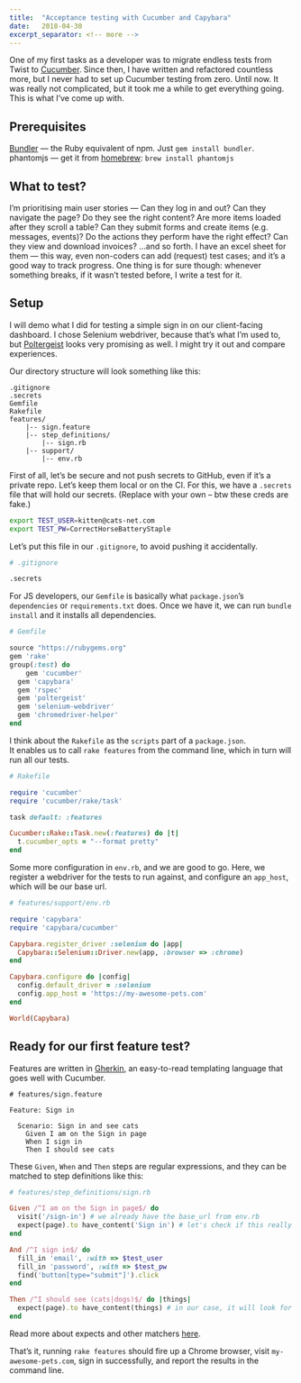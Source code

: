 ```yaml
---
title:  "Acceptance testing with Cucumber and Capybara"
date:   2018-04-30
excerpt_separator: <!-- more -->
---
```


One of my first tasks as a developer was to migrate endless tests from Twist to [Cucumber](https://docs.cucumber.io). Since then, I have written and refactored countless more, but I never had to set up Cucumber testing from zero. Until now.<!-- more --> It was really not complicated, but it took me a while to get everything going. This is what I’ve come up with.

## Prerequisites
[Bundler](http://bundler.io/) — the Ruby equivalent of npm. Just `gem install bundler`.
phantomjs — get it from [homebrew](https://brew.sh): `brew install phantomjs`

## What to test?
I’m prioritising main user stories — Can they log in and out? Can they navigate the page? Do they see the right content? Are more items loaded after they scroll a table? Can they submit forms and create items (e.g. messages, events)? Do the actions they perform have the right effect? Can they view and download invoices? …and so forth. I have an excel sheet for them — this way, even non-coders can add (request) test cases; and it’s a good way to track progress.
One thing is for sure though: whenever something breaks, if it wasn’t tested before, I write a test for it.

## Setup
I will demo what I did for testing a simple sign in on our client-facing dashboard. I chose Selenium webdriver, because that’s what I’m used to, but [Poltergeist](https://github.com/teampoltergeist/poltergeist) looks very promising as well. I might try it out and compare experiences.

Our directory structure will look something like this:
```
.gitignore
.secrets
Gemfile
Rakefile
features/
	|-- sign.feature
	|-- step_definitions/
		|-- sign.rb
	|-- support/
		|-- env.rb
```

First of all, let’s be secure and not push secrets to GitHub, even if it’s a private repo. Let’s keep them local or on the CI. For this, we have a `.secrets` file that will hold our secrets. (Replace with your own – btw these creds are fake.)
```sh
export TEST_USER=kitten@cats-net.com
export TEST_PW=CorrectHorseBatteryStaple
```
Let’s put this file in our `.gitignore`, to avoid pushing it accidentally.
```sh
# .gitignore

.secrets
```

For JS developers, our `Gemfile` is basically what `package.json`’s `dependencies` or `requirements.txt` does. Once we have it, we can run `bundle install` and it installs all dependencies.
```rb
# Gemfile

source "https://rubygems.org"
gem 'rake'
group(:test) do
	gem 'cucumber'
  gem 'capybara'
  gem 'rspec'
  gem 'poltergeist'
  gem 'selenium-webdriver'
  gem 'chromedriver-helper'
end
```

I think about the `Rakefile` as the `scripts` part of a `package.json`.  
It enables us to call `rake features` from the command line, which in turn will run all our tests.
```rb
# Rakefile

require 'cucumber'
require 'cucumber/rake/task'

task default: :features

Cucumber::Rake::Task.new(:features) do |t|
  t.cucumber_opts = "--format pretty"
end
```

Some more configuration in `env.rb`, and we are good to go. Here, we register a webdriver for the tests to run against, and configure an `app_host`, which will be our base url.
```rb
# features/support/env.rb

require 'capybara'
require 'capybara/cucumber'

Capybara.register_driver :selenium do |app|
  Capybara::Selenium::Driver.new(app, :browser => :chrome)
end

Capybara.configure do |config|
  config.default_driver = :selenium
  config.app_host = 'https://my-awesome-pets.com'
end

World(Capybara)
```

## Ready for our first feature test?
Features are written in [Gherkin](https://github.com/cucumber/cucumber/wiki/Gherkin), an easy-to-read templating language that goes well with Cucumber.
```gherkin
# features/sign.feature

Feature: Sign in

  Scenario: Sign in and see cats
    Given I am on the Sign in page
    When I sign in
    Then I should see cats
```
These `Given`, `When` and `Then` steps are regular expressions, and they can be matched to step definitions like this:
```rb
# features/step_definitions/sign.rb

Given /^I am on the Sign in page$/ do
  visit('/sign-in') # we already have the base_url from env.rb
  expect(page).to have_content('Sign in') # let's check if this really works
end

And /^I sign in$/ do
  fill_in 'email', :with => $test_user
  fill_in 'password', :with => $test_pw
  find('button[type="submit"]').click
end

Then /^I should see (cats|dogs)$/ do |things|
  expect(page).to have_content(things) # in our case, it will look for 'cats'.
end
```
Read more about expects and other matchers [here](https://relishapp.com/rspec/rspec-expectations/docs/built-in-matchers).

That’s it, running `rake features` should fire up a Chrome browser, visit `my-awesome-pets.com`, sign in successfully, and report the results in the command line.
